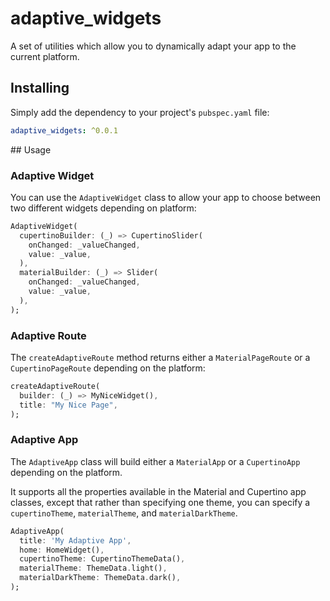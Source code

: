 # adaptive_widgets

A set of utilities which allow you to dynamically adapt your app to the current platform.

## Installing

Simply add the dependency to your project's `pubspec.yaml` file:

```yaml
adaptive_widgets: ^0.0.1
```

## Usage

### Adaptive Widget

You can use the `AdaptiveWidget` class to allow your app to choose between two different widgets depending on platform:

```dart
AdaptiveWidget(
  cupertinoBuilder: (_) => CupertinoSlider(
    onChanged: _valueChanged,
    value: _value,
  ),
  materialBuilder: (_) => Slider(
    onChanged: _valueChanged,
    value: _value,
  ),
);
```

### Adaptive Route

The `createAdaptiveRoute` method returns either a `MaterialPageRoute` or a `CupertinoPageRoute` depending on the platform:

```dart
createAdaptiveRoute(
  builder: (_) => MyNiceWidget(),
  title: "My Nice Page",
);
```

### Adaptive App

The `AdaptiveApp` class will build either a `MaterialApp` or a `CupertinoApp` depending on the platform.

It supports all the properties available in the Material and Cupertino app classes, except that rather than specifying one theme, you can specify a `cupertinoTheme`, `materialTheme`, and `materialDarkTheme`.

```dart
AdaptiveApp(
  title: 'My Adaptive App',
  home: HomeWidget(),
  cupertinoTheme: CupertinoThemeData(),
  materialTheme: ThemeData.light(),
  materialDarkTheme: ThemeData.dark(),
);
```